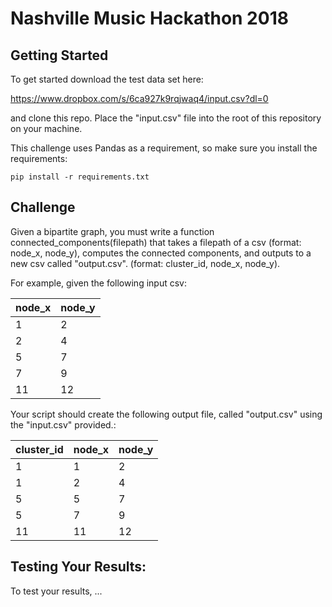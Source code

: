 # Nashville Music Hackathon 2018

## Getting Started

To get started download the test data set here: 

https://www.dropbox.com/s/6ca927k9rqjwaq4/input.csv?dl=0 

and clone this repo. Place the "input.csv" file into the root of this repository on your machine. 

This challenge uses Pandas as a requirement, so make sure you install the requirements: 

```
pip install -r requirements.txt
```

## Challenge

Given a bipartite graph, you must write a function connected_components(filepath) that takes 
a filepath of a csv (format: node_x, node_y), computes the connected components, and
outputs to a new csv called "output.csv". (format: cluster_id, node_x, node_y).

For example, given the following input csv:

| node_x | node_y |
| -------| -------|
| 1      | 2      |
| 2      | 4      |
| 5      | 7      |
| 7      | 9      |
| 11     | 12     |


Your script should create the following output file, called "output.csv" using the "input.csv" provided.:

|   cluster_id  |	node_x  |	node_y  |
| ------------- | ------- | ------- |
|   1           |	1       |	2       |
|   1           |	2       |	4       |
|   5           |	5       |	7       |
|   5           |	7       |	9       |
|   11          |	11      |	12      |


## Testing Your Results:

To test your results, ...
